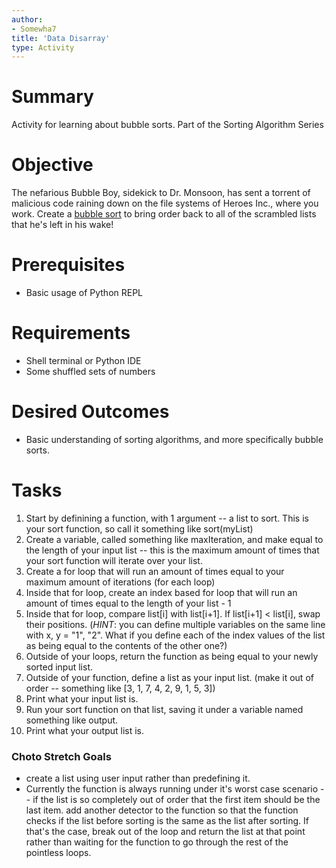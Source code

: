 ```yaml
---
author:
- Somewha7
title: 'Data Disarray'
type: Activity
---
```


Summary
=======

Activity for learning about bubble sorts. Part of the Sorting Algorithm Series

Objective
=========

The nefarious Bubble Boy, sidekick to Dr. Monsoon, has sent a torrent of malicious code raining down on the file systems of Heroes Inc., where you work. Create a [bubble sort](https://en.wikipedia.org/wiki/Bubble_sort) to bring order back to all of the scrambled lists that he's left in his wake!

Prerequisites
=============

-   Basic usage of Python REPL


Requirements
============

-   Shell terminal or Python IDE
-   Some shuffled sets of numbers

Desired Outcomes
================

-   Basic understanding of sorting algorithms, and more specifically bubble sorts.

Tasks
=====

1.   Start by definining a function, with 1 argument -- a list to sort. This is your sort function, so call it something like sort(myList)
2.   Create a variable, called something like maxIteration, and make equal to the length of your input list -- this is the maximum amount of times that your sort function will iterate over your list.
3. Create a for loop that will run an amount of times equal to your maximum amount of iterations (for each loop)
4. Inside that for loop, create an index based for loop that will run an amount of times equal to the length of your list - 1
5. Inside that for loop, compare list[i] with list[i+1]. If list[i+1] < list[i], swap their positions. (*HINT*: you can define multiple variables on the same line with x, y = "1", "2". What if you define each of the index values of the list as being equal to the contents of the other one?)
6. Outside of your loops, return the function as being equal to your newly sorted input list.
7. Outside of your function, define a list as your input list. (make it out of order -- something like [3, 1, 7, 4, 2, 9, 1, 5, 3])
8. Print what your input list is.
9. Run your sort function on that list, saving it under a variable named something like output.
10. Print what your output list is.
### Choto Stretch Goals
-   create a list using user input rather than predefining it.
-   Currently the function is always running under it's worst case scenario -- if the list is so completely out of order that the first item should be the last item. add another detector to the function so that the function checks if the list before sorting is the same as the list after sorting. If that's the case, break out of the loop and return the list at that point rather than waiting for the function to go through the rest of the pointless loops.
